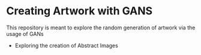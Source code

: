 # Creating Artwork with GANS
This repository is meant to explore the random generation of artwork via the usage of GANs
- Exploring the creation of Abstract Images
